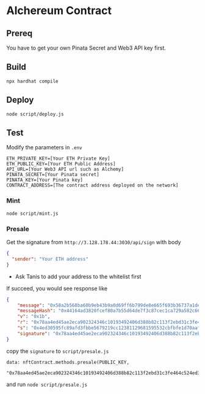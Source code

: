 # Alchereum Contract

## Prereq

You have to get your own Pinata Secret and Web3 API key first.

## Build

`npx hardhat compile`

## Deploy

`node script/deploy.js`

## Test

Modify the parameters in `.env`
```
ETH_PRIVATE_KEY=[Your ETH Private Key]
ETH_PUBLIC_KEY=[Your ETH Public Address]
API_URL=[Your Web3 API url such as Alchemy]
PINATA_SECRET=[Your Pinata secret]
PINATA_KEY=[Your Pinata key]
CONTRACT_ADDRESS=[The contract address deployed on the network]
```

### Mint

`node script/mint.js`

### Presale

Get the signature from `http://3.128.178.44:3030/api/sign` with body
```json
{
  "sender": "Your ETH address"
}
```

* Ask Tanis to add your address to the whitelist first

If succeed, you would see response like 

```json
{
    "message": "0x58a2b568ba60b9eb43b9a0d69ff6b799de8e665f693b36737a1de9f0d92967b6",
    "messageHash": "0x44164ad3820fcef80a7b55d64de7f3c87cec1ca729a582c664a11cd15efb6778",
    "v": "0x1b",
    "r": "0x78aa4ed45ae2eca902324346c10193492406d388b82c113f2ebd31c3fe464c52",
    "s": "0x4ed30595fc89afd3fbbe5679219cc12381129681595532cbfbfe1d70aafae003",
    "signature": "0x78aa4ed45ae2eca902324346c10193492406d388b82c113f2ebd31c3fe464c524ed30595fc89afd3fbbe5679219cc12381129681595532cbfbfe1d70aafae0031b"
}
```

copy the `signature` to `script/presale.js`

```
data: nftContract.methods.presale(PUBLIC_KEY,
      "0x78aa4ed45ae2eca902324346c10193492406d388b82c113f2ebd31c3fe464c524ed30595fc89afd3fbbe5679219cc12381129681595532cbfbfe1d70aafae0031b").encodeABI(),
```
and run `node script/presale.js`